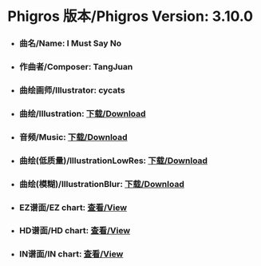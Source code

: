 
# Phigros 版本/Phigros Version:  3.10.0

- ### __曲名/Name:  I Must Say No__

- ### __作曲者/Composer:  TangJuan__

- ### __曲绘画师/Illustrator:  cycats__

- ### __曲绘/Illustration:  [下载/Download](https://github.com/Po6647A/WebAssests/releases/download/3.10.0/1018.png)__

- ### __音频/Music:  [下载/Download](https://github.com/Po6647A/WebAssests/releases/download/3.10.0/1781.ogg)__

- ### __曲绘(低质量)/IllustrationLowRes:  [下载/Download](https://github.com/Po6647A/WebAssests/releases/download/3.10.0/1510.png)__

- ### __曲绘(模糊)/IllustrationBlur:  [下载/Download](https://github.com/Po6647A/WebAssests/releases/download/3.10.0/0)__


- ### __EZ谱面/EZ chart:  [查看/View](./EZ.json/index.html)__

- ### __HD谱面/HD chart:  [查看/View](./HD.json/index.html)__

- ### __IN谱面/IN chart:  [查看/View](./IN.json/index.html)__
